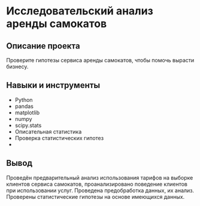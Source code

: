 # Исследовательский анализ аренды самокатов
## Описание проекта
Проверите гипотезы сервиса аренды самокатов, чтобы помочь вырасти бизнесу.

## Навыки и инструменты
- Python
- pandas
- matplotlib
- numpy
- scipy.stats
- Описательная статистика
- Проверка статистических гипотез
- 
## Вывод
Проведён предварительный анализ использования тарифов на выборке клиентов сервиса самокатов, проанализировано поведение клиентов при использовании услуг. Проведена предобработка данных, их анализ. Проверены статистические гипотезы на основе имеющихся данных.
